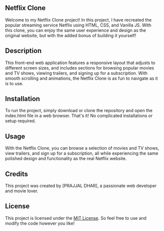 ## Netflix Clone

Welcome to my Netflix Clone project! In this project, I have recreated the popular streaming service Netflix using HTML, CSS, and Vanilla JS. With this clone, you can enjoy the same user experience and design as the original website, but with the added bonus of building it yourself!

## Description

This front-end web application features a responsive layout that adjusts to different screen sizes, and includes sections for browsing popular movies and TV shows, viewing trailers, and signing up for a subscription. With smooth scrolling and animations, the Netflix Clone is as fun to navigate as it is to use.

## Installation

To run the project, simply download or clone the repository and open the index.html file in a web browser. That's it! No complicated installations or setup required.

## Usage

With the Netflix Clone, you can browse a selection of movies and TV shows, view trailers, and sign up for a subscription, all while experiencing the same polished design and functionality as the real Netflix website.

## Credits

This project was created by [PRAJJAL DHAR], a passionate web developer and movie lover.

## License

This project is licensed under the [MIT License](https://opensource.org/licenses/MIT). So feel free to use and modify the code however you like!

